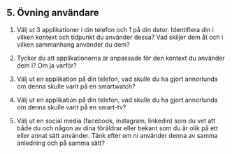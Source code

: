 ## 5. Övning användare

1. Välj ut 3 applikationer i din telefon och 1 på din dator. Identifiera din i vilken kontext och tidpunkt du använder dessa? Vad skiljer dem åt och i vilken sammanhang använder du dem?

1. Tycker du att applikationerna är anpassade för den kontext du använder dem i? Om ja varför?

1. Välj ut en applikation på din telefon, vad skulle du ha gjort annorlunda om denna skulle varit på en smartwatch?

1. Välj ut en applikation på din telefon, vad skulle du ha gjort annorlunda om denna skulle varit på en smart-tv?

1. Välj ut en social media (facebook, instagram, linkedin) som du vet att både du och någon av dina föräldrar eller bekant som du är olik på ett eller annat sätt använder. Tänk efter om ni använder denna av samma anledning och på samma sätt?
